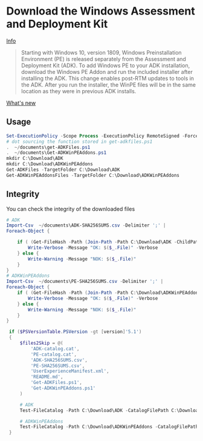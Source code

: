 Download the Windows Assessment and Deployment Kit
==================================================

[Info](https://docs.microsoft.com/en-us/windows-hardware/get-started/adk-install)
> Starting with Windows 10, version 1809, Windows Preinstallation Environment (PE) is released separately from the Assessment and Deployment Kit (ADK). To add Windows PE to your ADK installation, download the Windows PE Addon and run the included installer after installing the ADK. This change enables post-RTM updates to tools in the ADK. After you run the installer, the WinPE files will be in the same location as they were in previous ADK installs.

[What's new](https://docs.microsoft.com/en-us/windows-hardware/get-started/what-s-new-in-kits-and-tools)

Usage
-----

```powershell
Set-ExecutionPolicy -Scope Process -ExecutionPolicy RemoteSigned -Force
# dot sourcing the function stored in get-adkfiles.ps1
.  ~/documents\get-ADKFiles.ps1
.  ~/documents\Get-ADKWinPEAddons.ps1
mkdir C:\Download\ADK
mkdir C:\Download\ADKWinPEAddons
Get-ADKFiles -TargetFolder C:\Download\ADK
Get-ADKWinPEAddonsFiles -TargetFolder C:\Download\ADKWinPEAddons
```

Integrity
---------

You can check the integrity of the downloaded files

```powershell
# ADK
Import-Csv  ~/documents\ADK-SHA256SUMS.csv -Delimiter ';' | 
Foreach-Object {

    if ( (Get-FileHash -Path (Join-Path -Path C:\Download\ADK -ChildPath $($_.File))).Hash -eq $_.Hash) {
        Write-Verbose -Message "OK: $($_.File)" -Verbose
    } else {
        Write-Warning -Message "NOK: $($_.File)"
    }
}
# ADKWinPEAddons
Import-Csv  ~/documents\PE-SHA256SUMS.csv -Delimiter ';' | 
Foreach-Object {
    if ( (Get-FileHash -Path (Join-Path -Path C:\Download\ADKWinPEAddons -ChildPath $($_.File))).Hash -eq $_.Hash) {
        Write-Verbose -Message "OK: $($_.File)" -Verbose
    } else {
        Write-Warning -Message "NOK: $($_.File)"
    }
}
```

```powershell
 if ($PSVersionTable.PSVersion -gt [version]'5.1') 
 {
     $files2Skip = @(
         'ADK-catalog.cat',
         'PE-catalog.cat',         
         'ADK-SHA256SUMS.csv',
         'PE-SHA256SUMS.csv',         
         'UserExperienceManifest.xml',
         'README.md',
         'Get-ADKFiles.ps1',
         'Get-ADKWinPEAddons.ps1'
     )

     # ADK
     Test-FileCatalog -Path C:\Download\ADK -CatalogFilePath C:\Download\ADK-catalog.cat -Detailed -FilesToSkip $files2Skip

     # ADKWinPEAddons
     Test-FileCatalog -Path C:\Download\ADKWinPEAddons -CatalogFilePath C:\Download\PE-catalog.cat -Detailed -FilesToSkip $files2Skip
 }
```
